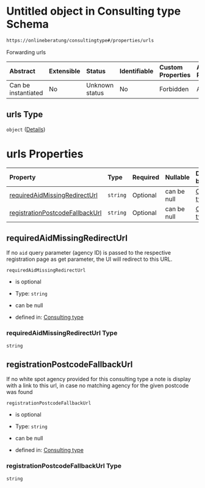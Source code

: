 # Untitled object in Consulting type Schema

```txt
https://onlineberatung/consultingtype#/properties/urls
```

Forwarding urls

| Abstract            | Extensible | Status         | Identifiable | Custom Properties | Additional Properties | Access Restrictions | Defined In                                                           |
| :------------------ | :--------- | :------------- | :----------- | :---------------- | :-------------------- | :------------------ | :------------------------------------------------------------------- |
| Can be instantiated | No         | Unknown status | No           | Forbidden         | Allowed               | none                | [consulting-type.json*](consulting-type.json "open original schema") |

## urls Type

`object` ([Details](consulting-type-properties-urls.md))

# urls Properties

| Property                                                            | Type     | Required | Nullable    | Defined by                                                                                                                                                                                           |
| :------------------------------------------------------------------ | :------- | :------- | :---------- | :--------------------------------------------------------------------------------------------------------------------------------------------------------------------------------------------------- |
| [requiredAidMissingRedirectUrl](#requiredaidmissingredirecturl)     | `string` | Optional | can be null | [Consulting type](consulting-type-properties-urls-properties-requiredaidmissingredirecturl.md "https://onlineberatung/consultingtype#/properties/urls/properties/requiredAidMissingRedirectUrl")     |
| [registrationPostcodeFallbackUrl](#registrationpostcodefallbackurl) | `string` | Optional | can be null | [Consulting type](consulting-type-properties-urls-properties-registrationpostcodefallbackurl.md "https://onlineberatung/consultingtype#/properties/urls/properties/registrationPostcodeFallbackUrl") |

## requiredAidMissingRedirectUrl

If no `aid` query parameter (agency ID) is passed to the respective registration page as get parameter, the UI will redirect to this URL.

`requiredAidMissingRedirectUrl`

*   is optional

*   Type: `string`

*   can be null

*   defined in: [Consulting type](consulting-type-properties-urls-properties-requiredaidmissingredirecturl.md "https://onlineberatung/consultingtype#/properties/urls/properties/requiredAidMissingRedirectUrl")

### requiredAidMissingRedirectUrl Type

`string`

## registrationPostcodeFallbackUrl

If no white spot agency provided for this consulting type a note is display with a link to this url, in case no matching agency for the given postcode was found

`registrationPostcodeFallbackUrl`

*   is optional

*   Type: `string`

*   can be null

*   defined in: [Consulting type](consulting-type-properties-urls-properties-registrationpostcodefallbackurl.md "https://onlineberatung/consultingtype#/properties/urls/properties/registrationPostcodeFallbackUrl")

### registrationPostcodeFallbackUrl Type

`string`
